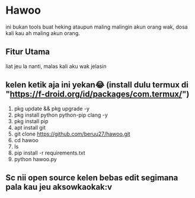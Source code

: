 # Hawoo

ini bukan tools buat heking ataupun maling malingin akun orang wak, dosa kali kau ah maling akun orang.

## Fitur Utama
liat jeu la nanti, malas kali aku wak jelasin

## kelen ketik aja ini yekan😂 (install dulu termux di "https://f-droid.org/id/packages/com.termux/")

1. pkg update && pkg upgrade -y
2. pkg install python python-pip clang -y
3. pkg install pip
4. apt install git
5. git clone https://github.com/beruu27/hawoo.git
6. cd hawoo
7. ls
8. pip install -r requirements.txt
9. python hawoo.py

## Sc nii open source kelen bebas edit segimana pala kau jeu aksowkaokak:v



